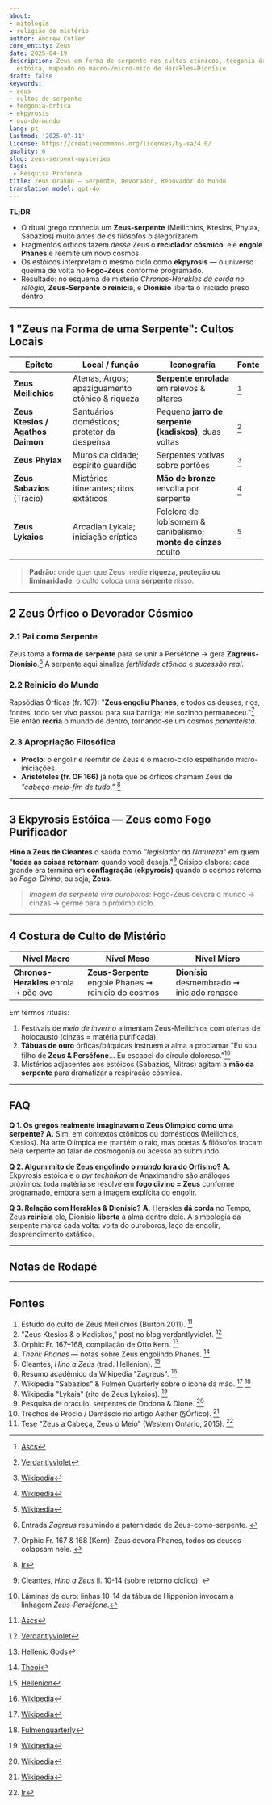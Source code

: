 ```yaml
---
about:
- mitologia
- religião de mistério
author: Andrew Cutler
core_entity: Zeus
date: 2025-04-19
description: Zeus em forma de serpente nos cultos ctônicos, teogonia órfica e ekpyrosis
  estóica, mapeado no macro-/micro-mito de Herakles–Dionísio.
draft: false
keywords:
- zeus
- cultos-de-serpente
- teogonia-órfica
- ekpyrosis
- ovo-do-mundo
lang: pt
lastmod: '2025-07-11'
license: https://creativecommons.org/licenses/by-sa/4.0/
quality: 6
slug: zeus-serpent-mysteries
tags:
 - Pesquisa Profunda
title: Zeus Drakôn — Serpente, Devorador, Renovador do Mundo
translation_model: gpt-4o
---
```


**TL;DR**

- O ritual grego conhecia um **Zeus-serpente** (Meilichios, Ktesios, Phylax, Sabazios) muito antes de os filósofos o alegorizarem.
- Fragmentos órficos fazem *desse* Zeus o **reciclador cósmico**: ele **engole Phanes** e reemite um novo cosmos.
- Os estóicos interpretam o mesmo ciclo como **ekpyrosis** — o universo queima de volta no **Fogo-Zeus** conforme programado.
- Resultado: no esquema de mistério *Chronos-Herakles dá corda no relógio*, **Zeus-Serpente o reinicia**, e **Dionísio** liberta o iniciado preso dentro.

---

## 1 "Zeus na Forma de uma Serpente": Cultos Locais

| Epíteto | Local / função | Iconografia | Fonte |
|---------|----------------|-------------|-------|
| **Zeus Meilichios** | Atenas, Argos; apaziguamento ctônico & riqueza | **Serpente enrolada** em relevos & altares | [^oai1] |
| **Zeus Ktesios / Agathos Daimon** | Santuários domésticos; protetor da despensa | Pequeno **jarro de serpente (kadiskos)**, duas voltas | [^oai2] |
| **Zeus Phylax** | Muros da cidade; espírito guardião | Serpentes votivas sobre portões | [^oai3] |
| **Zeus Sabazios** (Trácio) | Mistérios itinerantes; ritos extáticos | **Mão de bronze** envolta por serpente | [^oai4] |
| **Zeus Lykaios** | Arcadian Lykaia; iniciação críptica | Folclore de lobisomem & canibalismo; **monte de cinzas** oculto | [^oai5] |

> **Padrão:** onde quer que Zeus medie **riqueza, proteção ou liminaridade**, o culto coloca uma **serpente** nisso.

---

## 2 Zeus Órfico o Devorador Cósmico

### 2.1 Pai como Serpente
Zeus toma a **forma de serpente** para se unir a Perséfone → gera **Zagreus-Dionísio**.[^zagreus] A serpente aqui sinaliza *fertilidade ctônica* e *sucessão real*.

### 2.2 Reinício do Mundo
Rapsódias Órficas (fr. 167): "**Zeus engoliu Phanes**, e todos os deuses, rios, fontes, todo ser vivo passou para sua barriga; ele sozinho permaneceu."[^phanes-swallow]
Ele então **recria** o mundo de dentro, tornando-se um cosmos *panenteísta*.

### 2.3 Apropriação Filosófica
- **Proclo**: o engolir e reemitir de Zeus é o macro-ciclo espelhando micro-iniciações.
- **Aristóteles (fr. OF 166)** já nota que os órficos chamam Zeus de *"cabeça-meio-fim de tudo."* [^oai6]

---

## 3 Ekpyrosis Estóica — Zeus como Fogo Purificador

**Hino a Zeus de Cleantes** o saúda como *"legislador da Natureza"* em quem "**todas as coisas retornam** quando você deseja."[^cleanthes] Crisipo elabora: cada grande era termina em **conflagração (ekpyrosis)** quando o cosmos retorna ao *Fogo-Divino*, ou seja, **Zeus**.

> *Imagem da serpente vira ouroboros*: Fogo-Zeus devora o mundo → cinzas → germe para o próximo ciclo.

---

## 4 Costura de Culto de Mistério

| Nível Macro | Nível Meso | Nível Micro |
|-------------|------------|-------------|
| **Chronos-Herakles** enrola ➞ põe ovo | **Zeus-Serpente** engole Phanes ➞ reinício do cosmos | **Dionísio** desmembrado ➞ iniciado renasce |

Em termos rituais:
1. Festivais de *meio de inverno* alimentam Zeus-Meilichios com ofertas de holocausto (cinzas = matéria purificada).
2. **Tábuas de ouro** órficas/báquicas instruem a alma a proclamar "Eu sou filho de **Zeus & Perséfone**… Eu escapei do círculo doloroso."[^tablets]
3. Mistérios adjacentes aos estóicos (Sabazios, Mitras) agitam a **mão da serpente** para dramatizar a respiração cósmica.

---

## FAQ <!-- mantém suporte ao esquema FAQPage -->

**Q 1. Os gregos realmente imaginavam o Zeus Olímpico como uma serpente?**
**A.** Sim, em contextos ctônicos ou domésticos (Meilichios, Ktesios). Na arte Olímpica ele mantém o raio, mas poetas & filósofos trocam pela serpente ao falar de cosmogonia ou acesso ao submundo.

**Q 2. Algum mito de Zeus engolindo o *mundo* fora do Orfismo?**
**A.** Ekpyrosis estóica e o *pyr technikon* de Anaximandro são análogos próximos: toda matéria se resolve em **fogo divino = Zeus** conforme programado, embora sem a imagem explícita do engolir.

**Q 3. Relação com Herakles & Dionísio?**
**A.** Herakles **dá corda** no Tempo, Zeus **reinicia** ele, Dionísio **liberta** a alma dentro dele. A simbologia da serpente marca cada volta: volta do ouroboros, laço de engolir, desprendimento extático.

---

## Notas de Rodapé

[^oai1]: [Ascs](https://www.ascs.org.au/news/ascs31/Burton.pdf)
[^oai2]: [Verdantlyviolet](https://verdantlyviolet.tumblr.com/post/643083523253829632/zeus-ktesios-and-the-kadiskos-zeus-ktesios-of-the)
[^oai3]: [Wikipedia](https://en.wikipedia.org/wiki/Oracle)
[^oai4]: [Wikipedia](https://en.wikipedia.org/wiki/Sabazios)
[^oai5]: [Wikipedia](https://en.wikipedia.org/wiki/Lykaia)
[^oai6]: [Ir](https://ir.lib.uwo.ca/context/etd/article/4619/viewcontent/Zeus_the_Head_Zeus_the_Middle___Studies_in_the_Orphic_Theogonies.pdf)
[^oai7]: [Wikipedia](https://en.wikipedia.org/wiki/Zagreus)
[^oai8]: [Hellenic Gods](https://www.hellenicgods.org/the-orphic-fragments-of-otto-kern)
[^oai9]: [Hellenion](https://www.hellenion.org/zeus/cleanthes-hymn-to-zeus/)
[^oai10]: [Theoi](https://www.theoi.com/Protogenos/Phanes.html)
[^oai11]: [Fulmenquarterly](https://www.fulmenquarterly.com/the-hand-of-sabazios)
[^oai12]: [Wikipedia](https://en.wikipedia.org/wiki/Aether_%28mythology%29)
[^zagreus]: Entrada *Zagreus* resumindo a paternidade de Zeus-como-serpente. [^oai7]
[^phanes-swallow]: Orphic Fr. 167 & 168 (Kern): Zeus devora Phanes, todos os deuses colapsam nele. [^oai8]
[^cleanthes]: Cleantes, *Hino a Zeus* ll. 10-14 (sobre retorno cíclico). [^oai9]
[^tablets]: Lâminas de ouro: linhas 10-14 da tábua de Hipponion invocam a linhagem *Zeus-Perséfone*.

---

## Fontes

1. Estudo do culto de Zeus Meilichios (Burton 2011). [^oai1]
2. "Zeus Ktesios & o Kadiskos," post no blog verdantlyviolet. [^oai2]
3. Orphic Fr. 167–168, compilação de Otto Kern. [^oai8]
4. *Theoi: Phanes* — notas sobre Zeus engolindo Phanes. [^oai10]
5. Cleantes, *Hino a Zeus* (trad. Hellenion). [^oai9]
6. Resumo acadêmico da Wikipedia "Zagreus". [^oai7]
7. Wikipedia "Sabazios" & Fulmen Quarterly sobre o ícone da mão. [^oai4] [^oai11]
8. Wikipedia "Lykaia" (rito de Zeus Lykaios). [^oai5]
9. Pesquisa de oráculo: serpentes de Dodona & Dione. [^oai3]
10. Trechos de Proclo / Damáscio no artigo Aether (§Órfico). [^oai12]
11. Tese "Zeus a Cabeça, Zeus o Meio" (Western Ontario, 2015). [^oai6]